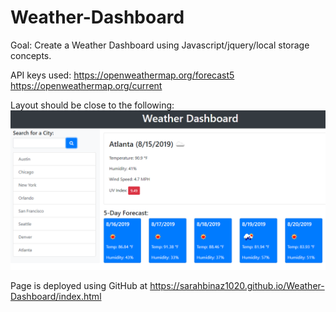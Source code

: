 # Weather-Dashboard

Goal: Create a Weather Dashboard using Javascript/jquery/local storage concepts.

API keys used:
https://openweathermap.org/forecast5
https://openweathermap.org/current

Layout should be close to the following: ![image of markdown](./assets/css/images/06-server-side-apis-homework-demo.png)

Page is deployed using GitHub at https://sarahbinaz1020.github.io/Weather-Dashboard/index.html



